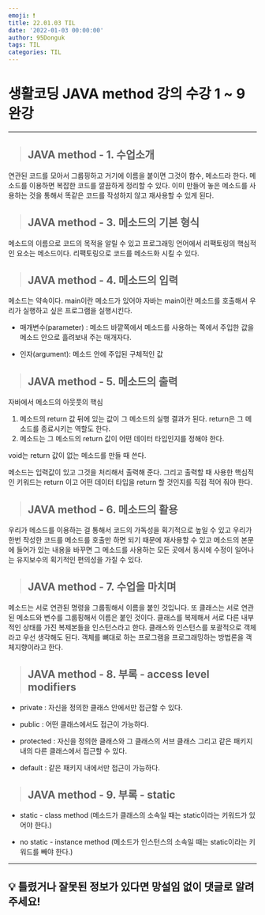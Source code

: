 ```yaml
---
emoji: ❗
title: 22.01.03 TIL
date: '2022-01-03 00:00:00'
author: 95Donguk
tags: TIL
categories: TIL
---
```


# 생활코딩 JAVA method 강의 수강 1 ~ 9 완강
***
> ## JAVA method - 1. 수업소개

연관된 코드를 모아서 그룹핑하고 거기에 이름을 붙이면 그것이 함수, 메소드라 한다. 메소드를 이용하면 복잡한 코드를 깔끔하게 정리할 수 있다. 이미 만들어 놓은 메소드를 사용하는 것을 통해서 똑같은 코드를 작성하지 않고 재사용할 수 있게 된다.

> ## JAVA method - 3. 메소드의 기본 형식

메소드의 이름으로 코드의 목적을 알릴 수 있고 프로그래밍 언어에서 리팩토링의 핵심적인 요소는 메소드이다. 리팩토링으로 코드를 메소드화 시킬 수 있다.

> ## JAVA method - 4. 메소드의 입력

메소드는 약속이다. main이란 메소드가 있어야 자바는 main이란 메소드를 호출해서 우리가 실행하고 싶은 프로그램을 실행시킨다.

* 매개변수(parameter) : 메소드 바깥쪽에서 메소드를 사용하는 쪽에서 주입한 값을 메소드 안으로 흘려보내 주는 매개자다.

* 인자(argument): 메소드 안에 주입된 구체적인 값

> ## JAVA method - 5. 메소드의 출력

자바에서 메소드의 아웃풋의 핵심
1. 메소드의 return 값 뒤에 있는 값이 그 메소드의 실행 결과가 된다. return은 그 메소드를 종료시키는 역할도 한다.
2. 메소드는 그 메소드의 return 값이 어떤 데이터 타입인지를 정해야 한다.

void는 return 값이 없는 메소드를 만들 때 쓴다.

메소드는 입력값이 있고 그것을 처리해서 출력해 준다. 그리고 출력할 때 사용한 핵심적인 키워드는 return 이고 어떤 데이터 타입을 return 할 것인지를 직접 적어 줘야 한다.

> ## JAVA method - 6. 메소드의 활용

우리가 메소드를 이용하는 걸 통해서 코드의 가독성을 획기적으로 높일 수 있고 우리가 한번 작성한 코드를 메소드를 호출만 하면 되기 때문에 재사용할 수 있고 메소드의 본문에 들어가 있는 내용을 바꾸면 그 메소드를 사용하는 모든 곳에서 동시에 수정이 일어나는 유지보수의 획기적인 편의성을 가질 수 있다.

> ## JAVA method - 7. 수업을 마치며

메소드는 서로 연관된 명령을 그룹핑해서 이름을 붙인 것입니다. 또 클래스는 서로 연관된 메소드와 변수를 그룹핑해서 이름은 붙인 것이다.
클래스를 복제해서 서로 다른 내부적인 상태를 가진 복제본들을 인스턴스라고 한다.
클래스와 인스턴스를 포괄적으로 객체라고 우선 생각해도 된다. 객체를 뼈대로 하는 프로그램을 프로그래밍하는 방법론을 객체지향이라고 한다.

> ## JAVA method - 8. 부록 - access level modifiers

* private : 자신을 정의한 클래스 안에서만 접근할 수 있다.

* public : 어떤 클래스에서도 접근이 가능하다.

* protected : 자신을 정의한 클래스와 그 클래스의 서브 클래스 그리고 같은 패키지 내의 다른 클래스에서 접근할 수 있다.

* default : 같은 패키지 내에서만 접근이 가능하다.

> ## JAVA method - 9. 부록 - static

* static - class method (메소드가 클래스의 소속일 때는 static이라는 키워드가 있어야 한다.)

* no static - instance method (메소드가 인스턴스의 소속일 때는 static이라는 키워드를 빼야 한다.)

***
## 💡 틀렸거나 잘못된 정보가 있다면 망설임 없이 댓글로 알려주세요!

